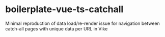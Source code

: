 # boilerplate-vue-ts-catchall
Minimal reproduction of data load/re-render issue for navigation between catch-all pages with unique data per URL in Vike
